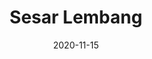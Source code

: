 ---
layout: post
title: "Sesar Lembang"
description: "Sesar Lembang description"
location: 'Lembang'
province: 'Jawa Barat'
mdpl: 1900
picture: '/images/adventure/rinjani/20210529_103137.jpg'
hikingdate: 'october 2020'
nfi: true
date: 2020-11-15
summit: true
categories: 'hiking'
inreview: true
tags: [hiking, adventure, sesar-lembang]
permalink: /sesar-lembang
comments: true
share: true
hidden: true
---